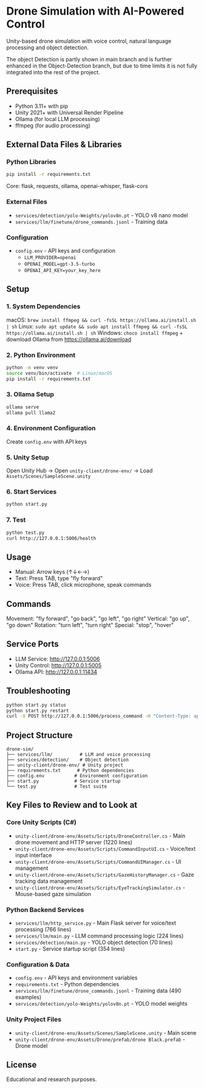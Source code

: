 # Drone Simulation with AI-Powered Control

Unity-based drone simulation with voice control, natural language processing and object detection.

The object Detection is partly shown in main branch and is further enhanced in the Object-Detection branch, but due to time limits it is not fully integrated into the rest of the project.

## Prerequisites

- Python 3.11+ with pip
- Unity 2021+ with Universal Render Pipeline
- Ollama (for local LLM processing)
- ffmpeg (for audio processing)

## External Data Files & Libraries

### Python Libraries

```bash
pip install -r requirements.txt
```

Core: flask, requests, ollama, openai-whisper, flask-cors

### External Files

- `services/detection/yolo-Weights/yolov8n.pt` - YOLO v8 nano model
- `services/llm/finetune/drone_commands.jsonl` - Training data

### Configuration

- `config.env` - API keys and configuration
  - `LLM_PROVIDER=openai`
  - `OPENAI_MODEL=gpt-3.5-turbo`
  - `OPENAI_API_KEY=your_key_here`

## Setup

### 1. System Dependencies

macOS: `brew install ffmpeg && curl -fsSL https://ollama.ai/install.sh | sh`
Linux: `sudo apt update && sudo apt install ffmpeg && curl -fsSL https://ollama.ai/install.sh | sh`
Windows: `choco install ffmpeg` + download Ollama from https://ollama.ai/download

### 2. Python Environment

```bash
python -m venv venv
source venv/bin/activate  # Linux/macOS
pip install -r requirements.txt
```

### 3. Ollama Setup

```bash
ollama serve
ollama pull llama2
```

### 4. Environment Configuration

Create `config.env` with API keys

### 5. Unity Setup

Open Unity Hub → Open `unity-client/drone-env/` → Load `Assets/Scenes/SampleScene.unity`

### 6. Start Services

```bash
python start.py
```

### 7. Test

```bash
python test.py
curl http://127.0.0.1:5006/health
```

## Usage

- Manual: Arrow keys (↑↓←→)
- Text: Press TAB, type "fly forward"
- Voice: Press TAB, click microphone, speak commands

## Commands

Movement: "fly forward", "go back", "go left", "go right"
Vertical: "go up", "go down"
Rotation: "turn left", "turn right"
Special: "stop", "hover"

## Service Ports

- LLM Service: http://127.0.0.1:5006
- Unity Control: http://127.0.0.1:5005
- Ollama API: http://127.0.0.1:11434

## Troubleshooting

```bash
python start.py status
python start.py restart
curl -X POST http://127.0.0.1:5006/process_command -H "Content-Type: application/json" -d '{"command": "fly forward"}'
```

## Project Structure

```
drone-sim/
├── services/llm/          # LLM and voice processing
├── services/detection/    # Object detection
├── unity-client/drone-env/ # Unity project
├── requirements.txt      # Python dependencies
├── config.env           # Environment configuration
├── start.py             # Service startup
└── test.py              # Test suite
```

## Key Files to Review and to Look at

### Core Unity Scripts (C#)

- `unity-client/drone-env/Assets/Scripts/DroneController.cs` - Main drone movement and HTTP server (1220 lines)
- `unity-client/drone-env/Assets/Scripts/CommandInputUI.cs` - Voice/text input interface
- `unity-client/drone-env/Assets/Scripts/CommandUIManager.cs` - UI management
- `unity-client/drone-env/Assets/Scripts/GazeHistoryManager.cs` - Gaze tracking data management
- `unity-client/drone-env/Assets/Scripts/EyeTrackingSimulator.cs` - Mouse-based gaze simulation

### Python Backend Services

- `services/llm/http_service.py` - Main Flask server for voice/text processing (766 lines)
- `services/llm/main.py` - LLM command processing logic (224 lines)
- `services/detection/main.py` - YOLO object detection (70 lines)
- `start.py` - Service startup script (354 lines)

### Configuration & Data

- `config.env` - API keys and environment variables
- `requirements.txt` - Python dependencies
- `services/llm/finetune/drone_commands.jsonl` - Training data (490 examples)
- `services/detection/yolo-Weights/yolov8n.pt` - YOLO model weights

### Unity Project Files

- `unity-client/drone-env/Assets/Scenes/SampleScene.unity` - Main scene
- `unity-client/drone-env/Assets/Drone/prefab/drone Black.prefab` - Drone model

## License

Educational and research purposes.
